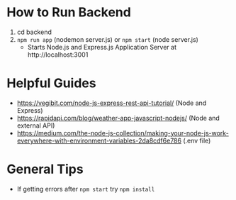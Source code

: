 # How to Run Backend
1. cd backend
2. `npm run app` (nodemon server.js) or `npm start` (node server.js)
    - Starts Node.js and Express.js Application Server at http://localhost:3001

# Helpful Guides
- https://vegibit.com/node-js-express-rest-api-tutorial/ (Node and Express)
- https://rapidapi.com/blog/weather-app-javascript-nodejs/ (Node and external API)
- https://medium.com/the-node-js-collection/making-your-node-js-work-everywhere-with-environment-variables-2da8cdf6e786 (.env file)

# General Tips
- If getting errors after `npm start` try `npm install`
